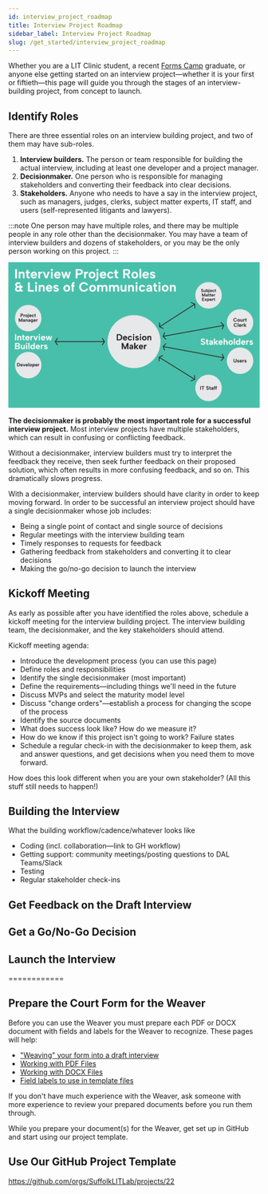 ```yaml
---
id: interview_project_roadmap
title: Interview Project Roadmap
sidebar_label: Interview Project Roadmap
slug: /get_started/interview_project_roadmap
---
```


Whether you are a LIT Clinic student, a recent [Forms Camp](https://www.ncsc.org/consulting-and-research/areas-of-expertise/access-to-justice/forms-camp) graduate, or anyone else getting started on an interview project—whether it is your first or fiftieth—this page will guide you through the stages of an interview-building project, from concept to launch.

<!-- 

Audience/who is using this page: Forms Camp grads. In other words, someone at a court or legal aid org who is going to start building an interview.
Planning an interview/[working with a team](https://suffolklitlab.org/docassemble-AssemblyLine-documentation/docs/authoring/working_with_teams/)
Project board overview and usage
Show the pain of merging first—as a way to persuade people to use GitHub well earlier
Creating issues
  Use to track questions for decisionmaker meetings.
-->

## Identify Roles

There are three essential roles on an interview building project, and two of them may have sub-roles.

1. **Interview builders.** The person or team responsible for building the actual interview, including at least one developer and a project manager.
2. **Decisionmaker.** One person who is responsible for managing stakeholders and converting their feedback into clear decisions.
3. **Stakeholders.** Anyone who needs to have a say in the interview project, such as managers, judges, clerks, subject matter experts, IT staff, and users (self-represented litigants and lawyers).

:::note
One person may have multiple roles, and there may be multiple people in any role other than the decisionmaker. You may have a team of interview builders and dozens of stakeholders, or you may be the only person working on this project.
:::

![Interview Project Roles & Lines of Communication](../assets/interview-project-roles-communication.png)

**The decisionmaker is probably the most important role for a successful interview project.** Most interview projects have multiple stakeholders, which can result in confusing or conflicting feedback.

Without a decisionmaker, interview builders must try to interpret the feedback they receive, then seek further feedback on their proposed solution, which often results in more confusing feedback, and so on. This dramatically slows progress. 

With a decisionmaker, interview builders should have clarity in order to keep moving forward. In order to be successful an interview project should have a single decisionmaker whose job includes:

* Being a single point of contact and single source of decisions
* Regular meetings with the interview building team
* Timely responses to requests for feedback
* Gathering feedback from stakeholders and converting it to clear decisions
* Making the go/no-go decision to launch the interview

## Kickoff Meeting

As early as possible after you have identified the roles above, schedule a kickoff meeting for the interview building project. The interview building team, the decisionmaker, and the key stakeholders should attend.

Kickoff meeting agenda:

* Introduce the development process (you can use this page)
* Define roles and responsibilities
* Identify the single decisionmaker (most important)
* Define the requirements—including things we'll need in the future
* Discuss MVPs and select the maturity model level
* Discuss "change orders"—establish a process for changing the scope of the process
* Identify the source documents
* What does success look like? How do we measure it?
* How do we know if this project isn't going to work? Failure states
* Schedule a regular check-in with the decisionmaker to keep them, ask and answer questions, and get decisions when you need them to move forward.

How does this look different when you are your own stakeholder? (All this stuff still needs to happen!)

## Building the Interview

What the building workflow/cadence/whatever looks like 

* Coding (incl. collaboration—link to GH workflow)
* Getting support: community meetings/posting questions to DAL Teams/Slack
* Testing
* Regular stakeholder check-ins


## Get Feedback on the Draft Interview

## Get a Go/No-Go Decision

## Launch the Interview


============

## Prepare the Court Form for the Weaver

Before you can use the Weaver you must prepare each PDF or DOCX document with fields and labels for the Weaver to recognize. These pages will help:

* ["Weaving" your form into a draft interview](../generating_code)
* [Working with PDF Files](../pdfs)
* [Working with DOCX Files](../docx)
* [Field labels to use in template files](../label_variables)

If you don't have much experience with the Weaver, ask someone with more experience to review your prepared documents before you run them through.

While you prepare your document(s) for the Weaver, get set up in GitHub and start using our project template.

## Use Our GitHub Project Template

https://github.com/orgs/SuffolkLITLab/projects/22